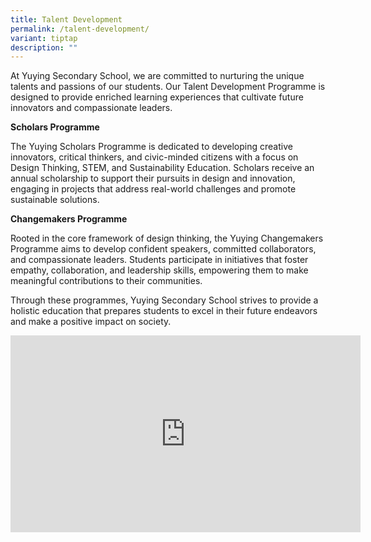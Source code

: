 ```yaml
---
title: Talent Development
permalink: /talent-development/
variant: tiptap
description: ""
---
```

<p>At Yuying Secondary School, we are committed to nurturing the unique talents
and passions of our students. Our Talent Development Programme is designed
to provide enriched learning experiences that cultivate future innovators
and compassionate leaders.​</p>
<p><strong>Scholars Programme</strong>
</p>
<p>The Yuying Scholars Programme is dedicated to developing creative innovators,
critical thinkers, and civic-minded citizens with a focus on Design Thinking,
STEM, and Sustainability Education. Scholars receive an annual scholarship
to support their pursuits in design and innovation, engaging in projects
that address real-world challenges and promote sustainable solutions.​</p>
<p><strong>Changemakers Programme</strong>
</p>
<p>Rooted in the core framework of design thinking, the Yuying Changemakers
Programme aims to develop confident speakers, committed collaborators,
and compassionate leaders. Students participate in initiatives that foster
empathy, collaboration, and leadership skills, empowering them to make
meaningful contributions to their communities.​</p>
<p>Through these programmes, Yuying Secondary School strives to provide a
holistic education that prepares students to excel in their future endeavors
and make a positive impact on society.</p>
<div class="iframe-wrapper">
<iframe height="315" width="560" allowfullscreen="true" frameborder="0" src="https://www.youtube.com/embed/zvqNMuiS_2Q?si=00d5FQvJ5YemQm7G"></iframe>
</div>
<p></p>